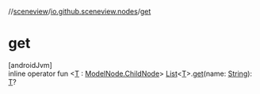 //[sceneview](../../index.md)/[io.github.sceneview.nodes](index.md)/[get](get.md)

# get

[androidJvm]\
inline operator fun &lt;[T](get.md) : [ModelNode.ChildNode](-model-node/-child-node/index.md)&gt; [List](https://kotlinlang.org/api/latest/jvm/stdlib/kotlin.collections/-list/index.html)&lt;[T](get.md)&gt;.[get](get.md)(name: [String](https://kotlinlang.org/api/latest/jvm/stdlib/kotlin/-string/index.html)): [T](get.md)?
